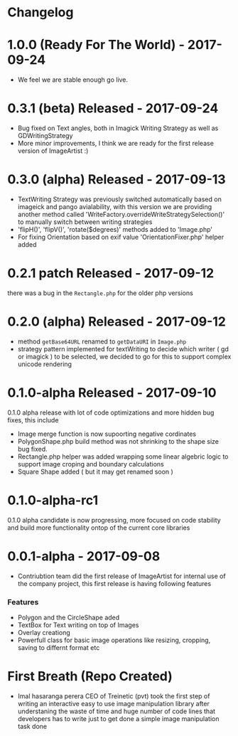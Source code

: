 # Changelog
# 1.0.0 (Ready For The World) - 2017-09-24
- We feel we are stable enough go live.

# 0.3.1 (beta) Released - 2017-09-24
- Bug fixed on Text angles, both in Imagick Writing Strategy as well as GDWritingStrategy
- More minor improvements, I think we are ready for the first release version of ImageArtist :) 

# 0.3.0 (alpha) Released - 2017-09-13
- TextWriting Strategy was previously switched automatically based on imageick and pango avialability, with this version we are providing another method called 'WriteFactory.overrideWriteStrategySelection()' to manually switch between writing strategies
- 'flipH()', 'flipV()', 'rotate($degrees)' methods added to 'Image.php'
- For fixing Orientation based on exif value 'OrientationFixer.php' helper added

# 0.2.1 patch Released - 2017-09-12 
there was a bug in the `Rectangle.php` for the older php versions


# 0.2.0 (alpha) Released - 2017-09-12
- method `getBase64URL` renamed to `getDataURI` in `Image.php` 
- strategy pattern implemented for textWriting to decide which writer ( gd or imagick ) to be selected, we decided to go for this to support complex unicode rendering

# 0.1.0-alpha Released - 2017-09-10
0.1.0 alpha release with lot of code optimizations and more hidden bug fixes, this include 
- Image merge function is now supoorting negative cordinates
- PolygonShape.php build method was not shrinking to the shape size bug fixed.
- Rectangle.php helper was added wrapping some linear algebric logic to support image croping and boundary calculations
- Square Shape added ( but it may get renamed soon )


# 0.1.0-alpha-rc1
0.1.0 alpha candidate is now progressing, more focused on code stability and build more functionality ontop of the current core libraries

# 0.0.1-alpha - 2017-09-08
- Contriubtion team did the first release of ImageArtist for internal use of the company project, this first release is having following features
### Features
- Polygon and the CircleShape aded 
- TextBox for Text writing on top of Images
- Overlay creationg
- Powerfull class for basic image operations like resizing, cropping, saving to differnt format etc


# First Breath (Repo Created)
- Imal hasaranga perera CEO of Treinetic (pvt) took the first step of writing an interactive easy to use image manipulation library after understaning the waste of time and huge number of code lines that developers has to write just to get done a simple image manipulation task done

